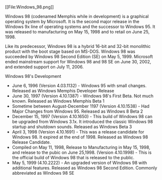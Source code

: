 [[File:Windows_98.png]]

Windows 98 (codenamed Memphis while in development) is a graphical operating system by Microsoft. It is the second major release in the Windows 9x line of operating systems and the successor to Windows 95. It was released to manufacturing on May 15, 1998 and to retail on June 25, 1998.

Like its predecessor, Windows 98 is a hybrid 16-bit and 32-bit monolithic product with the boot stage based on MS-DOS. Windows 98 was succeeded by Windows 98 Second Edition (SE) on May 5, 1999. Microsoft ended mainstream support for Windows 98 and 98 SE on June 30, 2002, and extended support on July 11, 2006.

Windows 98's Development
* June 6, 1996 (Version 4.03.1132) -  Windows 95 with small changes. Released as Windows Memphis Developer Release
* June 30, 1997 (Version 4.10.1387) - Windows 98's First Beta. Not much known. Released as Windows Memphis Beta 1 
* Sometime between August-December 1197 (Version 4.10.1538) - Had Major Changes from Windows 95. Released as Windows 8 Beta 2
* December 15, 1997 (Version 4.10.1650) - This build of Windows 98 can be upgraded from Windows 3.1x. It introduced the classic Windows 98 startup and shutdown sounds. Released as Windows Beta 3
* April 3, 1998 (Version 4.10.1691) - This was a release candidate for Windows 98. It expired at the end of 1998. Released as Windows 98 Release Candidate.
* Compiled on May 11, 1998, Release to Manufacturing in May 15, 1998, and release to the pubic on June 25,1998. (Version 4.10.1998) - This is the official build of Windows 98 that is released to the public. 
* May 5, 1999 (4.10.2222) - An upgraded version of Windows 98 with additional features. Released as Windows 98 Second Edition. Commonly abbreviated as Windows 98 SE
